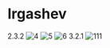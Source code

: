 # Irgashev
2.3.2
![4](https://user-images.githubusercontent.com/103359810/205509100-e0513430-3cbb-46cc-914f-4776f26d61f3.PNG)
![5](https://user-images.githubusercontent.com/103359810/205509102-c79e01e5-5b84-4ff0-891f-6719d7c00b24.PNG)
![6](https://user-images.githubusercontent.com/103359810/205509107-51ab380d-3dc3-4ac2-8604-e5dccaf4e174.PNG)
3.2.1
![111](https://user-images.githubusercontent.com/103359810/206019385-3e5efb94-658b-415a-9ca2-6fb4e131a647.PNG)
